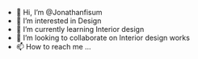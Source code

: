 - 👋 Hi, I’m @Jonathanfisum
- 👀 I’m interested in Design
- 🌱 I’m currently learning Interior design 
- 💞️ I’m looking to collaborate on Interior design works
- 📫 How to reach me ...

<!---
Jonathanfisum/Jonathanfisum is a ✨ special ✨ repository because its `README.md` (this file) appears on your GitHub profile.
You can click the Preview link to take a look at your changes.
--->
